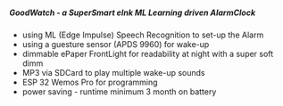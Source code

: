 ##### GoodWatch - a SuperSmart eInk ML Learning driven AlarmClock
* using ML (Edge Impulse) Speech Recognition to set-up the Alarm
* using a guesture sensor (APDS 9960) for wake-up
* dimmable ePaper FrontLight for readability at night with a super soft dimm
* MP3 via SDCard to play multiple wake-up sounds
* ESP 32 Wemos Pro for programming
* power saving - runtime minimum 3 month on battery